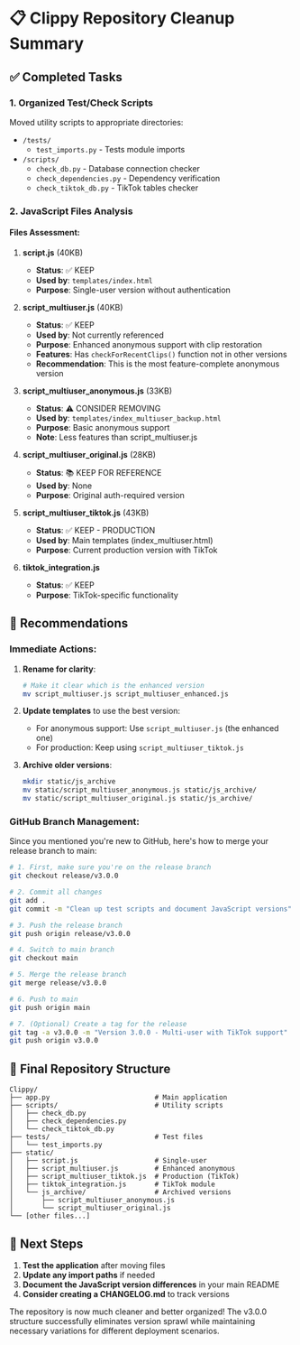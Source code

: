 # 📋 Clippy Repository Cleanup Summary

## ✅ Completed Tasks

### 1. **Organized Test/Check Scripts**
Moved utility scripts to appropriate directories:
- `/tests/`
  - `test_imports.py` - Tests module imports
- `/scripts/`
  - `check_db.py` - Database connection checker
  - `check_dependencies.py` - Dependency verification
  - `check_tiktok_db.py` - TikTok tables checker

### 2. **JavaScript Files Analysis**

#### Files Assessment:
1. **script.js** (40KB)
   - **Status**: ✅ KEEP
   - **Used by**: `templates/index.html`
   - **Purpose**: Single-user version without authentication

2. **script_multiuser.js** (40KB)
   - **Status**: ✅ KEEP
   - **Used by**: Not currently referenced
   - **Purpose**: Enhanced anonymous support with clip restoration
   - **Features**: Has `checkForRecentClips()` function not in other versions
   - **Recommendation**: This is the most feature-complete anonymous version

3. **script_multiuser_anonymous.js** (33KB)
   - **Status**: ⚠️ CONSIDER REMOVING
   - **Used by**: `templates/index_multiuser_backup.html`
   - **Purpose**: Basic anonymous support
   - **Note**: Less features than script_multiuser.js

4. **script_multiuser_original.js** (28KB)
   - **Status**: 📚 KEEP FOR REFERENCE
   - **Used by**: None
   - **Purpose**: Original auth-required version

5. **script_multiuser_tiktok.js** (43KB)
   - **Status**: ✅ KEEP - PRODUCTION
   - **Used by**: Main templates (index_multiuser.html)
   - **Purpose**: Current production version with TikTok

6. **tiktok_integration.js**
   - **Status**: ✅ KEEP
   - **Purpose**: TikTok-specific functionality

## 🎯 Recommendations

### Immediate Actions:
1. **Rename for clarity**:
   ```bash
   # Make it clear which is the enhanced version
   mv script_multiuser.js script_multiuser_enhanced.js
   ```

2. **Update templates** to use the best version:
   - For anonymous support: Use `script_multiuser.js` (the enhanced one)
   - For production: Keep using `script_multiuser_tiktok.js`

3. **Archive older versions**:
   ```bash
   mkdir static/js_archive
   mv static/script_multiuser_anonymous.js static/js_archive/
   mv static/script_multiuser_original.js static/js_archive/
   ```

### GitHub Branch Management:

Since you mentioned you're new to GitHub, here's how to merge your release branch to main:

```bash
# 1. First, make sure you're on the release branch
git checkout release/v3.0.0

# 2. Commit all changes
git add .
git commit -m "Clean up test scripts and document JavaScript versions"

# 3. Push the release branch
git push origin release/v3.0.0

# 4. Switch to main branch
git checkout main

# 5. Merge the release branch
git merge release/v3.0.0

# 6. Push to main
git push origin main

# 7. (Optional) Create a tag for the release
git tag -a v3.0.0 -m "Version 3.0.0 - Multi-user with TikTok support"
git push origin v3.0.0
```

## 📁 Final Repository Structure

```
Clippy/
├── app.py                          # Main application
├── scripts/                        # Utility scripts
│   ├── check_db.py
│   ├── check_dependencies.py
│   └── check_tiktok_db.py
├── tests/                          # Test files
│   └── test_imports.py
├── static/
│   ├── script.js                   # Single-user
│   ├── script_multiuser.js         # Enhanced anonymous
│   ├── script_multiuser_tiktok.js  # Production (TikTok)
│   ├── tiktok_integration.js       # TikTok module
│   └── js_archive/                 # Archived versions
│       ├── script_multiuser_anonymous.js
│       └── script_multiuser_original.js
└── [other files...]
```

## 🚀 Next Steps

1. **Test the application** after moving files
2. **Update any import paths** if needed
3. **Document the JavaScript version differences** in your main README
4. **Consider creating a CHANGELOG.md** to track versions

The repository is now much cleaner and better organized! The v3.0.0 structure successfully eliminates version sprawl while maintaining necessary variations for different deployment scenarios.
